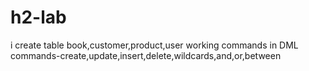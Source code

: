 # h2-lab
i create table book,customer,product,user working commands in DML commands-create,update,insert,delete,wildcards,and,or,between
